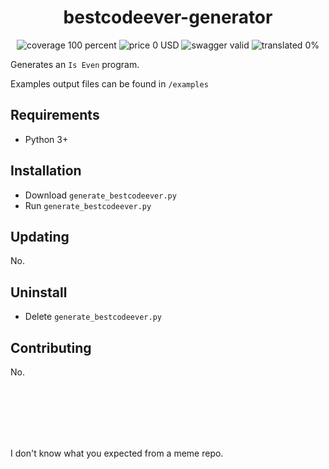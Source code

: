 <h1 align="center">bestcodeever-generator</h1>

<div align="center">
  <img src="https://img.shields.io/badge/coverage-%24100%25-brightgreen" alt="coverage 100 percent"/>
  <img src="https://img.shields.io/badge/price-%240-brightgreen" alt="price 0 USD"/>
  <img src="https://img.shields.io/badge/swagger-valid-brightgreen" alt="swagger valid"/>
  <img src="https://img.shields.io/badge/translated-0%25-red" alt="translated 0%"/>
</div>

Generates an `Is Even` program.

Examples output files can be found in `/examples`

## Requirements

- Python 3+

## Installation

- Download `generate_bestcodeever.py`
- Run `generate_bestcodeever.py`

## Updating

No.

## Uninstall

- Delete `generate_bestcodeever.py`

## Contributing

No.

<br><br><br><br><br>

I don't know what you expected from a meme repo.
